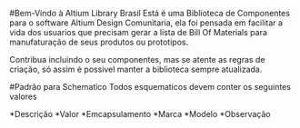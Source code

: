 #Bem-Vindo à Altium Library Brasil
Está é uma Biblioteca de Componentes para o software Altium Design Comunitaria, ela foi pensada em facilitar a vida dos usuarios que precisam gerar a lista de Bill Of Materials para manufaturação de seus produtos ou prototipos.

Contribua incluindo o seu componentes, mas se atente as regras de criação, só assim é possivel manter a biblioteca sempre atualizada.


#Padrão para Schematico
Todos esquematicos devem conter os seguintes valores

*Descrição
*Valor
*Emcapsulamento
*Marca
*Modelo
*Observação


